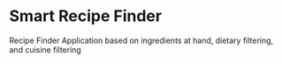 # Smart Recipe Finder
Recipe Finder Application based on ingredients at hand, dietary filtering, and cuisine filtering
